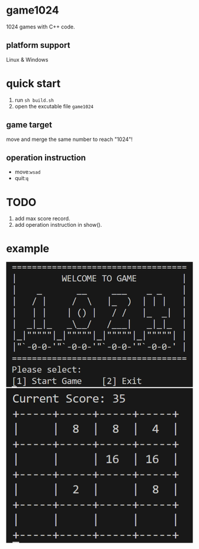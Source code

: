 # game1024
1024 games with C++ code.

## platform support
Linux & Windows

# quick start
1. run  `sh build.sh`
2. open the excutable file `game1024`

## game target
move and merge the same number to reach "1024"!

## operation instruction
- move:`wsad`
- quit:`q`

# TODO
1. add max score record.
5. add operation instruction in show().

# example
![本地图片](./cover.png "开始界面")
![本地图片](./eg.png "游戏界面")